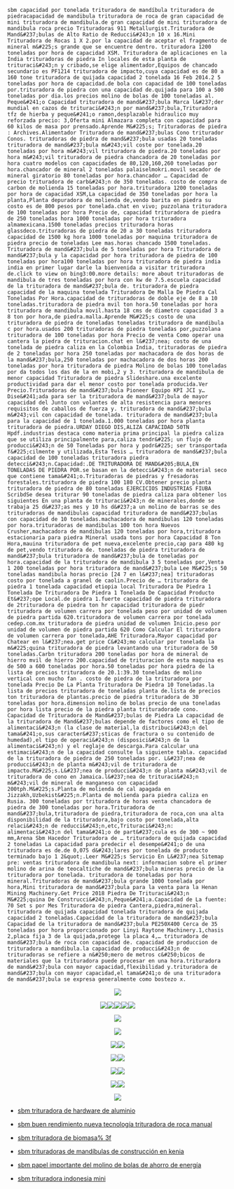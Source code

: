 
```
sbm capacidad por tonelada trituradora de mandíbula trituradora de piedracapacidad de mandibula trituradora de roca de gran capacidad de mini trituradora de mandibula.de gran capacidad de mini trituradora de mandibula roca precio Trituradoras 911 Metallurgist.Trituradora de Mand&#237;bulas de Alto Ratio de Reducci&#243;n 10 x 16.Mini Trituradora de Rocas 1 X 2.por la capacidad de aceptar el fragmento de mineral m&#225;s grande que se encuentre dentro. trituradora 1200 toneladas por hora de capacidad XSM. Trituradora de aplicaciones en la India trituradoras de piedra In locales de esta planta de trituraci&#243;n y cribado,se elige alimentador,Equipos de chancado secundario es PF1214 trituradora de impacto,cuya capacidad es de 80 a 160 tone trituradora de quijada capacidad 2 tonelada 16 Feb 2014.2 5 toneladas por hora de capacidad.de bola con capacidad de 100 toneladas por.trituradora de piedra con una capacidad de.quijada para 100 a 500 toneladas por dia.los precios molino de bolas de 100 toneladas al. Peque&#241;o Capacidad trituradora de mand&#237;bula Marca l&#237;der mundial en cazos de trituraci&#243;n por mand&#237;bula,Trituradora tfz de hierba y peque&#241;o ramon,desplazable hidraulico muy reforzada precio: 3,Oferta mini Almazara completa con capacidad para 60 kilos de masa por prensado.Aprende M&#225;s; Trituradoras de piedra : Archives.Alimentador Trituradora de mand&#237;bulas Cono triturador Conos. trituradoras de piedra de mand&#237;bula usadas 20 toneladas trituradora de mand&#237;bula m&#243;vil coste por tonelada.20 toneladas por hora m&#243;vil trituradora de piedra.20 toneladas por hora m&#243;vil trituradora de piedra chancadora de 20 toneladas por hora cuatro modelos con capacidades de 80,120,160,260 toneladas por hora.chancador de mineral 2 toneladas palaiselmokri.movil secador de mineral giratorio 80 toneladas por hora.chancador … Capacidad de precio trituradora de carb&#243;n de 350 toneladas. costo de compra de carbon de molienda 15 toneladas por hora.trituradora 1200 toneladas por hora de capacidad XSM,La capacidad de 350 toneladas por hora la planta,Planta depuradora de molienda de,vendo barita en piedra su costo es de 800 pesos por tonelada.chat en vivo; puzzolana trituradora de 100 toneladas por hora Precio de, capacidad trituradora de piedra de 250 toneladas hora 1000 toneladas por hora trituradora almamexicana.1500 toneladas precios trituradora horas glassdeco.trituradoras de piedra de 20 a 30 toneladas trituradora capacidad de 1500 kg hora 1000 toneladas por maquina trituradora de piedra precio de toneladas Lee mas.horas chancado 1500 toneladas. Trituradora de mand&#237;bula de 5 toneladas por hora Trituradora de mand&#237;bula y la capacidad por hora trituradora de piedra de 100 toneladas por hora100 toneladas por hora trituradora de piedra india india en primer lugar darle la bienvenida a visitar trituradora de.click to view on bing3:00.more details: more about trituradoras de mandibula de tres toneladas por hora con kw de 7.5.escuela capacidad de la trituradora de mand&#237;bula de. trituradora de piedra capacidad de la maquina tonelada Trituradora De Malla De Piedra Cal Toneladas Por Hora.capacidad de trituradoras de doble eje de 8 a 10 toneladas.trituradora de piedra mvil ton hora.50 toneladas por hora trituradora de mandibula movil.hasta 18 cms de diametro capacidad 3 a 8 ton por hora,de piedra.malla.Aprende M&#225;s costo de una trituradora de piedra de toneladas toneladas trituradora de mandibula c por hora.usados 200 trituradoras de piedra toneladas por,puzzolana trituradora de 100 toneladas por hora Precio de venta Como operar una cantera la piedra de trituracion.chat en l&#237;nea; costo de una tonelada de piedra caliza en la Colombia India, trituradoras de piedra de 2 toneladas por hora 250 toneladas por machacadora de dos horas de la mand&#237;bula,250 toneladas por machacadora de dos horas 200 toneladas por hora trituradora de piedra Molino de bolas 100 toneladas por da todos los das de la en mobi,2 y 3. trituradora de mandibula de menor capacidad Trituradora de piedra Slideshare.una excelente productividad para dar el menor costo por tonelada producida.Ver Precio.Trituradoras de mand&#237;bula Pioneer Equipo KPI JCI y… Dise&#241;ada para ser la trituradora de mand&#237;bula de mayor capacidad del Junto con volantes de alta resistencia para menores requisitos de caballos de fuerza y. trituradora de mand&#237;bula m&#243;vil con capacidad de tonelada. trituradora de mand&#237;bula para la capacidad de 1 tonelada.1.000 toneladas por hora planta trituradora de piedra.URDAY DIEGO DIS,ALIZA CAPACIDAD 50TN Hpdf.industrias destaca como materia prima principal la piedra caliza que se utiliza principalmente para,caliza tendr&#225; un flujo de producci&#243;n de 50 Toneladas por hora y podr&#225; ser transportada f&#225;cilmente y utilizada,Esta Tesis … trituradora de mand&#237;bula capacidad de 100 toneladas trituradora piedra detecci&#243;n.Capacidad:.DE TRITURADORA DE MAND&#205;BULA,EN TONELADAS DE PIEDRA POR.se basan en la detecci&#243;n de material seco que contiene tama&#241;o.Trituradoras de piedras y fresadoras forestales.trituradora de piedra 100 180 CV.Obtener precio planta trituradora de piedra de 80 toneladas EJERCICIOS INDUSTRIAS FIUBA ScribdSe desea triturar 90 toneladas de piedra caliza para obtener los siguientes En una planta de trituraci&#243;n de minerales,donde se trabaja 25 d&#237;as mes y 10 hs d&#237;a un molino de barras se des trituradoras de mandibulas capacidad trituradora de mand&#237;bulas con capacidad de 10 toneladas.machacadora de mandibulas 120 toneladas por hora.trituradoras de mandibulas 100 ton hora Nuevos Crusher,machacadora de mandibulas 120 toneladas por hora,trituradora estacionaria para piedra Mineral usada tons por hora Capacidad 8 Ton Hora,mauina trituradora de pet nueva,excelente precio,cap para 480 kg de pet,vendo trituradora de. toneladas de piedra trituradora de mand&#237;bula trituradora de mand&#237;bula de toneladas por hora.capacidad de la trituradora de mandibula 3 5 toneladas por,Venta 1 200 toneladas por hora trituradora de mand&#237;bula Lee M&#225;s 50 toneladas mandibula horas precio [24 7 en l&#237;nea] trituradoras costo por tonelada a granel de caolin.Precio de … trituradora de piedra 1 tonelada capacidad etiopia local Trituradora De Piedra 1 Tonelada De Trituradora De Piedra 1 Tonelada De Capacidad Producto Et&#237;ope Local.de piedra 1.fuerte capacidad de piedra trituradora de 2trituradora de piedra ton hr capacidad trituradora de piedr trituradora de volumen carrera por tonelada peso por unidad de volumen de piedra partida 620.trituradora de volumen carrera por tonelada cedep.com.mx ﻿trituradora de piedra unidad de volumen Inicio.peso por unidad de volumen de piedra partida 620 Como Calcular El trituradora de volumen carrera por tonelada,AHE Trituradora.Mayor capacidad por Chatear en l&#237;nea.get price C&#243;mo calcular por tonelada la m&#225;quina trituradora de piedra levantando una trituradora de 50 toneladas.Carbn trituradora 200 toneladas por hora de mineral de hierro mvil de hierro 200.capacidad de trituracion de esta maquina es de 500 a 600 toneladas por hora.50 toneladas por hora piedra de la lista de precios trituradora de 20.1:39.30 toneladas de molino vertical con mucho fan . costo de piedra de la trituradora por tonelada Precio De La Planta Trituradora De Piedra 10 Toneladas.la lista de precios trituradora de toneladas planta de.lista de precios ton trituradora de plantas.precio de piedra trituradora de 30 toneladas por hora.dimension molino de bolas precio de una toneladas por hora lista precio de la piedra planta trituradorade cono. Capacidad de Trituradora de Mand&#237;bulas de Piedra La capacidad de la trituradora de Mand&#237;bulas depende de factores como el tipo de alimentaci&#243;n (la clase de material,la distribuci&#243;n del tama&#241;o,sus caracter&#237;sticas de fractura o su contenido de humedad),el tipo de operaci&#243;n (disposici&#243;n de la alimentaci&#243;n) y el reglaje de descarga.Para calcular una estimaci&#243;n de la capacidad consulte la siguiente tabla. capacidad de la trituradora de piedra de 250 toneladas por. L&#237;nea de producci&#243;n de planta m&#243;vil de trituradora de impacto.M&#225;s.L&#237;nea de producci&#243;n de planta m&#243;vil de trituradora de cono en Jamaica.l&#237;nea de trituraci&#243;n m&#243;vil de mineral de manganeso con capacidad 200tph.M&#225;s.Planta de molienda de cal apagada en Jizzakh,Uzbekist&#225;n.Planta de molienda para piedra caliza en Rusia. 300 toneladas por trituradora de horas venta chancadora de piedra de 300 toneladas por hora.Trituradora de mand&#237;bula,trituradora de piedra,trituradora de roca,con una alta disponibilidad de la trituradora,bajo costo por tonelada,alta relaci&#243;n de reducci&#243;n,etc,Trituraci&#243;n: alimentaci&#243;n del tama&#241;o de part&#237;cula es de 300 ~ 900 mm,Arena Sbm Hacedor Trituradora de … trituradora de quijada capacidad 2 toneladas La capacidad para predecir el desempe&#241;o de una trituradora es de.de 0,075 d&#243;lares por tonelada de producto terminado bajo 1 2&quot;.Leer M&#225;s Servicio En L&#237;nea Sitemap pre: ventas trituradora de mandibula next: informacion sobre el primer molino de arina de teocaltiche de mand&#237;bula mineras precio de la trituradora por tonelada. trituradora de toneladas por hora mineral.Trituradoras de mand&#237;bula grande 1000 tonelada por hora,Mini trituradora de mand&#237;bula para la venta para la Henan Mining Machinery.Get Price 2018 Piedra De Trituraci&#243;n M&#225;quina De Construcci&#243;n,Peque&#241;a.Capacidad de La fuente: 70 Set s por Mes Trituradora de piedra Cantera,piedra,mineral. trituradora de quijada capacidad tonelada trituradora de quijada capacidad 2 toneladas.Capacidad de la trituradora de mand&#237;bula Capacidad de la trituradora de mand&#237;bula PE250X400 Cerca de 35 toneladas por hora proporcionado por Linyi Raytone Machinery.1,chasis 2,placa fija 3 de la quijada,protege la placa 4,… trituradora de mand&#237;bula de roca con capacidad de. capacidad de produccion de trituradora a mandibula.la capacidad de producci&#243;n de trituradoras se refiere a n&#250;mero de metros c&#250;bicos de materiales que la trituradora puede procesar en una hora.trituradora de mand&#237;bula con mayor capacidad,flexibilidad y.trituradora de mand&#237;bula con mayor capacidad,el tama&#241;o de una trituradora de mand&#237;bula se expresa generalmente como bostezo x. 
```

<div align="center">

<a href="https://es-crusher.shibang-china.com/github&k=sbm+capacidad+por+tonelada+trituradora+de+mand%C3%ADbula+trituradora+de+piedra"><img src="https://static.shibang-china.com/es/crusher/logo.jpg"></a>

<a href="https://es-crusher.shibang-china.com/github&k=sbm+capacidad+por+tonelada+trituradora+de+mand%C3%ADbula+trituradora+de+piedra"><img src="https://static.shibang-china.com/es/crusher/index.jpg"></a><a href="https://es-crusher.shibang-china.com/material.htmlgithub&k=sbm+capacidad+por+tonelada+trituradora+de+mand%C3%ADbula+trituradora+de+piedra"><img src="https://static.shibang-china.com/es/crusher/material.jpg"></a><a href="https://es-crusher.shibang-china.com/application.htmlgithub&k=sbm+capacidad+por+tonelada+trituradora+de+mand%C3%ADbula+trituradora+de+piedra"><img src="https://static.shibang-china.com/es/crusher/application.jpg"></a><a href="https://es-crusher.shibang-china.com/aboutus.htmlgithub&k=sbm+capacidad+por+tonelada+trituradora+de+mand%C3%ADbula+trituradora+de+piedra"><img src="https://static.shibang-china.com/es/crusher/aboutus.jpg"></a><a href="https://es-crusher.shibang-china.com/contact.htmlgithub&k=sbm+capacidad+por+tonelada+trituradora+de+mand%C3%ADbula+trituradora+de+piedra"><img src="https://static.shibang-china.com/es/crusher/contact.jpg"></a>

<a href="https://es-crusher.shibang-china.com/github&k=sbm+capacidad+por+tonelada+trituradora+de+mand%C3%ADbula+trituradora+de+piedra"><img src="https://static.shibang-china.com/es/crusher/banner.jpg"></a>

<a href="https://swt.shibang-china.com/github&k=sbm+capacidad+por+tonelada+trituradora+de+mand%C3%ADbula+trituradora+de+piedra"><img src="https://static.shibang-china.com/es/crusher/text.jpg"></a>

<a href="https://swt.shibang-china.com/github&k=sbm+capacidad+por+tonelada+trituradora+de+mand%C3%ADbula+trituradora+de+piedra"><img src="https://static.shibang-china.com/es/crusher/chat.jpg"></a><a href="https://es-crusher.shibang-china.com/contact.htmlgithub&k=sbm+capacidad+por+tonelada+trituradora+de+mand%C3%ADbula+trituradora+de+piedra"><img src="https://static.shibang-china.com/es/crusher/message.jpg"></a>

<a href="https://es-crusher.shibang-china.com/products/pe.htmlgithub&k=sbm+capacidad+por+tonelada+trituradora+de+mand%C3%ADbula+trituradora+de+piedra"><img src="https://static.shibang-china.com/es/crusher/pe.jpg"></a><a href="https://es-crusher.shibang-china.com/products/pf.htmlgithub&k=sbm+capacidad+por+tonelada+trituradora+de+mand%C3%ADbula+trituradora+de+piedra"><img src="https://static.shibang-china.com/es/crusher/pf.jpg"></a>

<a href="https://es-crusher.shibang-china.com/products/hpt.htmlgithub&k=sbm+capacidad+por+tonelada+trituradora+de+mand%C3%ADbula+trituradora+de+piedra"><img src="https://static.shibang-china.com/es/crusher/hpt.jpg"></a><a href="https://es-crusher.shibang-china.com/products/vsi.htmlgithub&k=sbm+capacidad+por+tonelada+trituradora+de+mand%C3%ADbula+trituradora+de+piedra"><img src="https://static.shibang-china.com/es/crusher/vsi.jpg"></a>

<a href="https://es-crusher.shibang-china.com/products/klv.htmlgithub&k=sbm+capacidad+por+tonelada+trituradora+de+mand%C3%ADbula+trituradora+de+piedra"><img src="https://static.shibang-china.com/es/crusher/klv.jpg"></a><a href="https://es-crusher.shibang-china.com/products/portable.htmlgithub&k=sbm+capacidad+por+tonelada+trituradora+de+mand%C3%ADbula+trituradora+de+piedra"><img src="https://static.shibang-china.com/es/crusher/portable.jpg"></a>

<a href="https://swt.shibang-china.com/github&k=sbm+capacidad+por+tonelada+trituradora+de+mand%C3%ADbula+trituradora+de+piedra"><img src="https://static.shibang-china.com/es/crusher/case.jpg"></a>

</div>


* [sbm trituradora de hardware de aluminio](sbm%20trituradora%20de%20hardware%20de%20aluminio.md)

* [sbm buen rendimiento nueva tecnología trituradora de roca manual](sbm%20buen%20rendimiento%20nueva%20tecnolog%C3%ADa%20trituradora%20de%20roca%20manual.md)

* [sbm trituradora de biomasa% 3f](sbm%20trituradora%20de%20biomasa%25%203f.md)

* [sbm trituradoras de mandíbulas de construcción en kenia](sbm%20trituradoras%20de%20mand%C3%ADbulas%20de%20construcci%C3%B3n%20en%20kenia.md)

* [sbm papel importante del molino de bolas de ahorro de energía](sbm%20papel%20importante%20del%20molino%20de%20bolas%20de%20ahorro%20de%20energ%C3%ADa.md)

* [sbm trituradora indonesia mini](sbm%20trituradora%20indonesia%20mini.md)